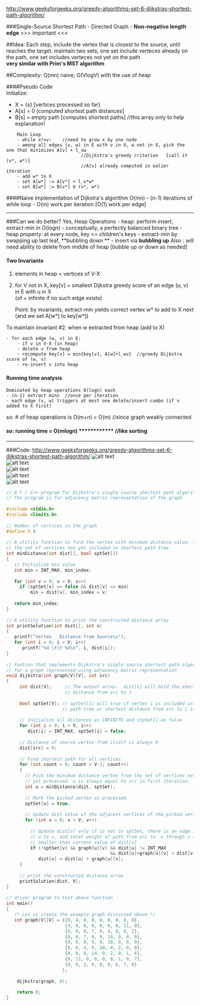http://www.geeksforgeeks.org/greedy-algorithms-set-6-dijkstras-shortest-path-algorithm/


###Single-Source Shortest Path 
    - Directed Graph
    - **Non-negative length edge**    >>> important <<<

##Idea: Each step, include the vertex that is closest to the source, until reaches the target. 
maintain two sets, one set include verteces already on the path, one set includes verteces not yet on the path  
**very similar with Prim's MST algorithm**  

##Complexity: O(mn) naive; O(VlogV) with the use of heap  


####Pseudo Code  
Initialize:
- X = {s} [vertices processed so far}  
- A[s] = 0 [computed shortest path distances]  
- B[s] = empty path [computes shortest paths]   //this array only to help explanation!

```
    Main Loop
    - while x!=v:    //need to grow x by one node
    - among all edges (v, w) in E with v in X, w not in X, pick the one that minimizes A[v] + l_vw  
                            //Dijkstra's greedy criterion   [call it (v*, w*)]   
                            //A[v] already computed in ealier iteration
    - add w* to X
    - set A[w*] := A[v*] + l_v*w*
    - set B[w*] := B[v*] U (v*, w*)
```

####Naive implementation of Dijkstra's algorithm 
    O(mn) 
    - (n-1) iterations of while loop 
    - O(m) work per iteration [O(1) work per edge]  

---

###Can we do better?
    Yes, Heap Operations
    - heap: perform insert, extract-min in O(logn)
    - conceptually, a perfectly balanced binary tree
    - heap property: at every node, key <= children's keys
    - extract-min by swapping up last leaf, **bubbling down **
    - insert via **bubbling up**
    Also : will need ability to delete from middle of heap [bubble up or down as needed]
    
    
#### Two Invariants  
  1. elements in heap = vertices of V-X   
  2. for  V not in X, key[v] = smallest Dijkstra greedy score of an edge (u, v) in E with u in X   
  (of + infinite if no such edge exists)  
  
      Point: by invariants, extract-min yields correct vertex w* to add to X next  
      (and we set A[w*] to key[w*])
      
To maintain invariant #2: when w extracted from heap (add to X)   
```
- for each edge (w, v) in E:
    - if v in V-X (in heap)
    - delete v from heap
    - recompute key[v] = min{key[v], A[w]+l_wv}  //greedy Dijkstra score of (w, v)
    - re-insert v into heap
```

#### Running time analysis
    Dominated by heap operations O(logn) each 
    - (n-1) extract mins  //once per iteration
    - each edge (v, w) triggers at most one delete/insert combo (if v added to X first)  
  so: # of heap operations is O(m+n) = O(m) //since graph weakly connected
#### so: running time = O(mlogn) ************ //like sorting

---

###Code:
http://www.geeksforgeeks.org/greedy-algorithms-set-6-dijkstras-shortest-path-algorithm/
![alt text](http://d1gjlxt8vb0knt.cloudfront.net//wp-content/uploads/Fig-11.jpg)  
![alt text](http://d1gjlxt8vb0knt.cloudfront.net//wp-content/uploads/MST1.jpg)  
![alt text](http://d1gjlxt8vb0knt.cloudfront.net//wp-content/uploads/DIJ2.jpg)  
![alt text](http://d1gjlxt8vb0knt.cloudfront.net//wp-content/uploads/DIJ3.jpg)    
![alt text](http://d1gjlxt8vb0knt.cloudfront.net//wp-content/uploads/DIJ4.jpg)  

```c++
// A C / C++ program for Dijkstra's single source shortest path algorithm.
// The program is for adjacency matrix representation of the graph
 
#include <stdio.h>
#include <limits.h>
 
// Number of vertices in the graph
#define V 9
 
// A utility function to find the vertex with minimum distance value, from
// the set of vertices not yet included in shortest path tree
int minDistance(int dist[], bool sptSet[])
{
   // Initialize min value
   int min = INT_MAX, min_index;
 
   for (int v = 0; v < V; v++)
     if (sptSet[v] == false && dist[v] <= min)
         min = dist[v], min_index = v;
 
   return min_index;
}
 
// A utility function to print the constructed distance array
int printSolution(int dist[], int n)
{
   printf("Vertex   Distance from Source\n");
   for (int i = 0; i < V; i++)
      printf("%d \t\t %d\n", i, dist[i]);
}
 
// Funtion that implements Dijkstra's single source shortest path algorithm
// for a graph represented using adjacency matrix representation
void dijkstra(int graph[V][V], int src)
{
     int dist[V];     // The output array.  dist[i] will hold the shortest
                      // distance from src to i
 
     bool sptSet[V]; // sptSet[i] will true if vertex i is included in shortest
                     // path tree or shortest distance from src to i is finalized
 
     // Initialize all distances as INFINITE and stpSet[] as false
     for (int i = 0; i < V; i++)
        dist[i] = INT_MAX, sptSet[i] = false;
 
     // Distance of source vertex from itself is always 0
     dist[src] = 0;
 
     // Find shortest path for all vertices
     for (int count = 0; count < V-1; count++)
     {
       // Pick the minimum distance vertex from the set of vertices not
       // yet processed. u is always equal to src in first iteration.
       int u = minDistance(dist, sptSet);
 
       // Mark the picked vertex as processed
       sptSet[u] = true;
 
       // Update dist value of the adjacent vertices of the picked vertex.
       for (int v = 0; v < V; v++)
 
         // Update dist[v] only if is not in sptSet, there is an edge from 
         // u to v, and total weight of path from src to  v through u is 
         // smaller than current value of dist[v]
         if (!sptSet[v] && graph[u][v] && dist[u] != INT_MAX 
                                       && dist[u]+graph[u][v] < dist[v])
            dist[v] = dist[u] + graph[u][v];
     }
 
     // print the constructed distance array
     printSolution(dist, V);
}
 
// driver program to test above function
int main()
{
   /* Let us create the example graph discussed above */
   int graph[V][V] = {{0, 4, 0, 0, 0, 0, 0, 8, 0},
                      {4, 0, 8, 0, 0, 0, 0, 11, 0},
                      {0, 8, 0, 7, 0, 4, 0, 0, 2},
                      {0, 0, 7, 0, 9, 14, 0, 0, 0},
                      {0, 0, 0, 9, 0, 10, 0, 0, 0},
                      {0, 0, 4, 0, 10, 0, 2, 0, 0},
                      {0, 0, 0, 14, 0, 2, 0, 1, 6},
                      {8, 11, 0, 0, 0, 0, 1, 0, 7},
                      {0, 0, 2, 0, 0, 0, 6, 7, 0}
                     };
 
    dijkstra(graph, 0);
 
    return 0;
}
```
